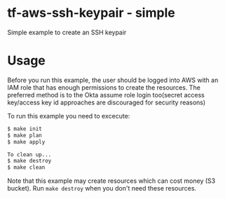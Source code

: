 tf-aws-ssh-keypair - simple
=========

Simple example to create an SSH keypair

Usage
=====
Before you run this example, the user should be logged into AWS with an IAM role that has enough permissions to create the resources. The preferred method is to the Okta assume role login too(secret access key/access key id approaches are discouraged for security reasons)

To run this example you need to excecute:

```bash
$ make init
$ make plan
$ make apply

To clean up...
$ make destroy
$ make clean
```

Note that this example may create resources which can cost money (S3 bucket). Run `make destroy` when you don't need these resources.
